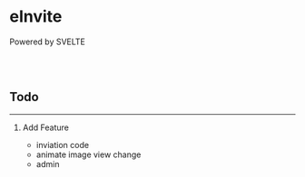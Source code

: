 # eInvite

Powered by SVELTE

<br>
<br>

## Todo

---

1. Add Feature

    * inviation code
    * animate image view change
    * admin
